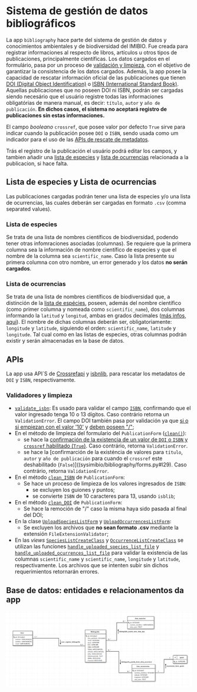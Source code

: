 # Sistema de gestión de datos bibliográficos  

La app `bibliography` hace parte del sistema de gestión de datos y conocimientos ambientales y de biodiversidad del IMIBIO. Fue creada para registrar informaciones al respecto de libros, artículos u otros tipos de publicaciones, principalmente científicas. 
Los datos cargados en el formulário, pasa por un proceso de [validación y limpieza](#validadores-y-limpieza), con el objetivo de garantizar la consistencia de los datos cargados.
Además, la app posee la capacidad de rescatar información oficial de las publicaciones que tienen [DOI (Digital Object Identification)](https://www.doi.org/) o [ISBN (International Standard Book)](https://www.isbn.org.ar/). Aquellas publicaciones que no poseen DOI ni ISBN, podrán ser cargadas siendo necesário que el usuário registre todas las informaciones obligatórias de manera manual, es decir: `título`, `autor` y `año de publicación`. **En dichos casos, el sistema no aceptará registro de publicaciones sin estas informaciones.**

El campo *booleano* `crossref`, que posee valor por defecto `True` sirve para indicar cuando la publicación posee `DOI` o `ISBN`, sendo usada como um indicador para el uso de las [APIs de rescate de metadatos](#apis).

Trás el registro de la publicación el usuário podrá editar los campos, y tambien añadir una [lista de especies](#lista-de-especies) y [lista de ocurrencias](#lista-de-ocurrencias) relacionada a la publicacion, si hace falta.

## Lista de especies y Lista de ocurrencias

Las publicaciones cargadas podrán tener una lista de especies y/o una lista de ocurrencias, las cuales deberán ser cargadas en formato `.csv` (comma separated values).

### Lista de especies

Se trata de una lista de nombres científicos de biodiversidad, podendo tener otras infomraciones asociadas (columnas). Se requiere que la primera columna sea la información de nombre científico de especies y que el nombre de la columna sea `scientific_name`. Caso la lista presente su primera columna con otro nombre, un error generado y los datos **no serán cargados**.

### Lista de ocurrencias

Se trata de una lista de nombres científicos de biodiversidad que, a distinción de la [lista de espécies](#lista-de-especies), poseen, además del nombre científico (como primer columna y nomeada como `scientific_name`), dos columnas informando la `latitud` y `longitud`, ambas en grados decimales ([más infos, aqui](https://acolita.com/grados-minutos-segundos-dms-vs-grados-decimales-dd/)). El nombre de dichas columnas deberán ser, obligatoriamente: `longitude` y `latitude`, siguiendo el orden: `scientific_name`, `latitude` y `longitude`.
Tal cual como en las listas de especies, otras columnas podrán existir y serán almacenadas en la base de datos.

## APIs

La app usa API´S de [Crossrefapi](https://www.crossref.org/blog/python-and-ruby-libraries-for-accessing-the-crossref-api/) y [isbnlib](https://pypi.org/project/isbnlib/), para rescatar los metadatos de `DOI` y `ISBN`, respectivamente.
 
### Validadores y limpieza

* [`validate_isbn`](sysimibio/bibliography/validators.py): Es usado para validar el campo [`ISBN`](sysimibio/bibliography/validators.py#l4), confirmando que el valor ingresado tenga 10 o 13 dígitos. Caso contrário retorna un `ValidationError`. El campo DOI también pasa por validación ya que [si o si empiezan con el valor '10'](sysimibio/bibliography/validators.py#l9) y [deben poseen "/"](sysimibio/bibliography/validators.py#l14);  
* En el método de limpieza del formulario del `PublicationForm` ([`clean()`](sysimibio/bibliography/forms.py#l15)):  
    *  se hace la [confirmación de la existencia de un valor de `DOI` o `ISBN` y `crossref` habilitado (`True`)](sysimibio/bibliography/forms.py#l24). Caso contrário, retorna `ValidationError`.  
    * se hace la [confirmarción de la existéncia de valores para `título`, `autor` y `año de publicación` para cuando el `crossref` este deshabilitado (`False`)]((sysimibio/bibliography/forms.py#l29). Caso contrário, retorna `ValidationError`.  
* En el método [`clean_ISBN`](sysimibio/bibliography/forms.py#l35) de `PublicationForm`:  
    * Se hace un proceso de limpieza de los valores ingresados de `ISBN`:  
        * se excluyen los guiones y puntos;  
        * se convierte `ISBN` de 10 caracteres para 13, usando `isblib`;
* En el método [`clean_DOI`](sysimibio/bibliography/forms.py#l47) de `PublicationForm`:  
    * Se hace la remoción de "/" caso la misma haya sido pasada al final del DOI; 
* En la clase [`UploadSpeciesListForm`](sysimibio/bibliography/forms.py#l54) y [`UploadOccurrencesListForm`](sysimibio/bibliography/forms.py#l67):
    * Se excluyen los archivos que **no sean formato .csv** mediante la extensión `FileExtensionValidator`;  
* En las *views* [`SpeciesListCreateClass`](sysimibio/bibliography/views.py#l151) y [`OccurrenceListCreateClass`](sysimibio/bibliography/views.py#l190) se utilizan las funciones [`handle_uploaded_species_list_file`](sysimibio/bibliography/views.py#l109) y [`handle_uploaded_ocurrences_list_file`](sysimibio/bibliography/views.py#l128) para validar la existencia de las columnas `scientific_name` y `scientific_name`, `longitude` y `latitude`, respectivamente. Los archivos que se intenten subir sin dichos requerimientos retornarán errores.

## Base de datos: entidades e relacionamentos da app  

![](extras/img/modeldb_app_bibliography.png)  
